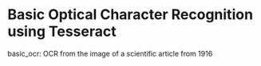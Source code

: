 Basic Optical Character Recognition using Tesseract
===================================================

basic_ocr: OCR from the image of a scientific article from 1916
